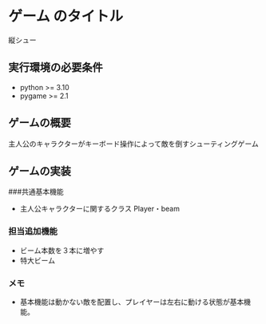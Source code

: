 # ゲーム のタイトル
縦シュー
## 実行環境の必要条件
* python >= 3.10
* pygame >= 2.1

## ゲームの概要
主人公のキャラクターがキーボード操作によって敵を倒すシューティングゲーム

## ゲームの実装
###共通基本機能
* 主人公キャラクターに関するクラス
Player・beam 
### 担当追加機能
* ビーム本数を３本に増やす
* 特大ビーム
### メモ
* 基本機能は動かない敵を配置し、プレイヤーは左右に動ける状態が基本機能。
